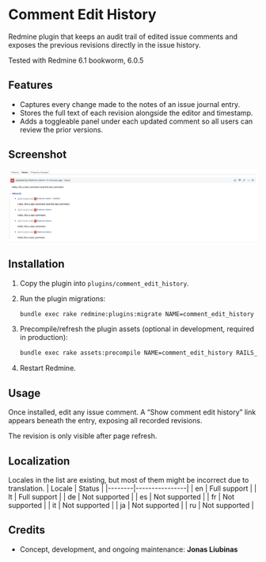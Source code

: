 # Comment Edit History

Redmine plugin that keeps an audit trail of edited issue comments and exposes the previous revisions directly in the issue history.

Tested with Redmine 6.1 bookworm, 6.0.5

## Features

- Captures every change made to the notes of an issue journal entry.
- Stores the full text of each revision alongside the editor and timestamp.
- Adds a toggleable panel under each updated comment so all users can review the prior versions.

## Screenshot

![Comment Edit History Example](example.png)

## Installation

1. Copy the plugin into `plugins/comment_edit_history`.
2. Run the plugin migrations:

   ```bash
   bundle exec rake redmine:plugins:migrate NAME=comment_edit_history RAILS_ENV=production
   ```

3. Precompile/refresh the plugin assets (optional in development, required in production):

   ```bash
   bundle exec rake assets:precompile NAME=comment_edit_history RAILS_ENV=production
   ```

4. Restart Redmine.

## Usage

Once installed, edit any issue comment. A “Show comment edit history” link appears beneath the entry, exposing all recorded revisions.

The revision is only visible after page refresh.

## Localization
Locales in the list are existing, but most of them might be incorrect due to translation.
| Locale | Status        |
|--------|----------------|
| en     | Full support   |
| lt     | Full support   |
| de     | Not supported  |
| es     | Not supported  |
| fr     | Not supported  |
| it     | Not supported  |
| ja     | Not supported  |
| ru     | Not supported  |

## Credits

- Concept, development, and ongoing maintenance: **Jonas Liubinas**
